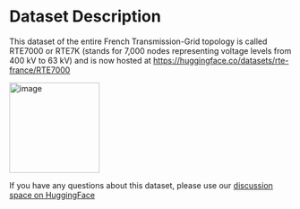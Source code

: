 # Dataset Description

This dataset of the entire French Transmission-Grid topology is called RTE7000 or RTE7K (stands for 7,000 nodes representing voltage levels from 400 kV to 63 kV) and is now hosted at https://huggingface.co/datasets/rte-france/RTE7000

<img width="161" alt="image" src="https://github.com/user-attachments/assets/489d0040-d7f9-490e-9fe9-34ac26dc054f" />

If you have any questions about this dataset, please use our [discussion space on HuggingFace](https://huggingface.co/datasets/rte-france/RTE7000/discussions?status=open&type=discussion)


